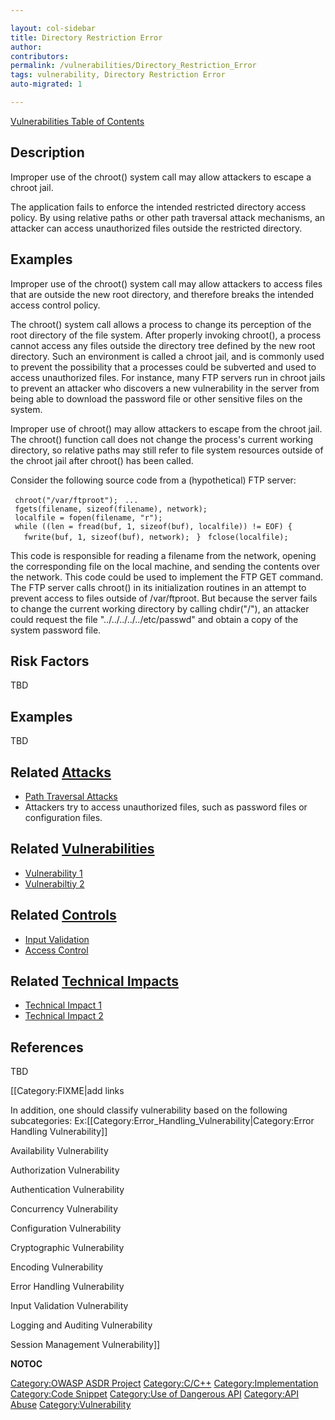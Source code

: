 ```yaml
---

layout: col-sidebar
title: Directory Restriction Error
author: 
contributors: 
permalink: /vulnerabilities/Directory_Restriction_Error
tags: vulnerability, Directory Restriction Error
auto-migrated: 1

---
```


[Vulnerabilities Table of Contents](ASDR_TOC_Vulnerabilities "wikilink")

## Description

Improper use of the chroot() system call may allow attackers to escape a
chroot jail.

The application fails to enforce the intended restricted directory
access policy. By using relative paths or other path traversal attack
mechanisms, an attacker can access unauthorized files outside the
restricted directory.

## Examples

Improper use of the chroot() system call may allow attackers to access
files that are outside the new root directory, and therefore breaks the
intended access control policy.

The chroot() system call allows a process to change its perception of
the root directory of the file system. After properly invoking chroot(),
a process cannot access any files outside the directory tree defined by
the new root directory. Such an environment is called a chroot jail, and
is commonly used to prevent the possibility that a processes could be
subverted and used to access unauthorized files. For instance, many FTP
servers run in chroot jails to prevent an attacker who discovers a new
vulnerability in the server from being able to download the password
file or other sensitive files on the system.

Improper use of chroot() may allow attackers to escape from the chroot
jail. The chroot() function call does not change the process's current
working directory, so relative paths may still refer to file system
resources outside of the chroot jail after chroot() has been called.

Consider the following source code from a (hypothetical) FTP server:

` chroot("/var/ftproot");`
` ...`
` fgets(filename, sizeof(filename), network);`
` localfile = fopen(filename, "r");`
` while ((len = fread(buf, 1, sizeof(buf), localfile)) != EOF) {`
`   fwrite(buf, 1, sizeof(buf), network);`
` }`
` fclose(localfile);`

This code is responsible for reading a filename from the network,
opening the corresponding file on the local machine, and sending the
contents over the network. This code could be used to implement the FTP
GET command. The FTP server calls chroot() in its initialization
routines in an attempt to prevent access to files outside of
/var/ftproot. But because the server fails to change the current working
directory by calling chdir("/"), an attacker could request the file
"../../../../../etc/passwd" and obtain a copy of the system password
file.

## Risk Factors

TBD

## Examples

TBD

## Related [Attacks](Attacks "wikilink")

  - [Path Traversal Attacks](Path_Traversal_Attacks "wikilink")
  - Attackers try to access unauthorized files, such as password files
    or configuration files.

## Related [Vulnerabilities](https://owasp.org/www-community/vulnerabilities/)

  - [Vulnerability 1](Vulnerability_1 "wikilink")
  - [Vulnerabiltiy 2](Vulnerabiltiy_2 "wikilink")

## Related [Controls](Controls "wikilink")

  - [Input Validation](Input_Validation "wikilink")
  - [Access Control](Access_Control "wikilink")

## Related [Technical Impacts](Technical_Impacts "wikilink")

  - [Technical Impact 1](Technical_Impact_1 "wikilink")
  - [Technical Impact 2](Technical_Impact_2 "wikilink")

## References

TBD

\[\[Category:FIXME|add links

In addition, one should classify vulnerability based on the following
subcategories:
Ex:\[\[Category:Error_Handling_Vulnerability|Category:Error Handling
Vulnerability\]\]

Availability Vulnerability

Authorization Vulnerability

Authentication Vulnerability

Concurrency Vulnerability

Configuration Vulnerability

Cryptographic Vulnerability

Encoding Vulnerability

Error Handling Vulnerability

Input Validation Vulnerability

Logging and Auditing Vulnerability

Session Management Vulnerability\]\]

__NOTOC__

[Category:OWASP ASDR Project](Category:OWASP_ASDR_Project "wikilink")
[Category:C/C++](Category:C/C++ "wikilink")
[Category:Implementation](Category:Implementation "wikilink")
[Category:Code Snippet](Category:Code_Snippet "wikilink") [Category:Use
of Dangerous API](Category:Use_of_Dangerous_API "wikilink")
[Category:API Abuse](Category:API_Abuse "wikilink")
[Category:Vulnerability](Category:Vulnerability "wikilink")